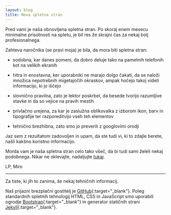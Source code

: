 ```yaml
---
layout: blog
title: Nova spletna stran
---
```


Pred vami je naša obnovljena spletna stran.
Po skoraj enem mesecu minimalne prisotnosti na spletu,
je bil res že skrajni čas za nekaj bolj profesionalnega.

<!--more-->

Zahteva naročnika (se pravi moja) je bila, da mora
biti spletna stran:

- sodobna, kar danes pomeni, da dobro deluje tako na
pametnih telefonih kot na velikih ekranih

- hitra in enostavna, ker uporabniki ne marajo dolgo čakati, 
da se naloži množica nepotrebnih migetajočih okraskov, ampak 
hočejo takoj videti informacijo, ki jo iščejo 

- slovnično pravilna, zato je lektor poskrbel,
da besede tvorijo razumljive stavke in da so vejice na pravih mestih

- privlačno urejena, za kar je zaslužna oblikovalka z 
izborom ikon, barv in tipografije ter razporeditvijo vseh teh elementov

- tehnično brezhibna, zato smo jo preverili z googlovimi orodji

Jaz sem z rezultatom zadovoljen in upam, 
da ste tudi vi, ki to zdajle berete, našli kakšno koristno informacijo.

Morda vam je naša spletna stran celo tako všeč, 
da bi tudi sami želeli nekaj podobnega. 
Nikar ne oklevajte, nadaljujte [tukaj](/opodjetju/kontakt.html).

LP, Miro

----------------------------

Za tiste, ki jih to zanima, še nekaj tehničnih informacij.

Naš prijazni brezplačni gostitelj je [GitHub](https://github.com/){:target="_blank"}. 
Poleg standardnih spletnih tehnologij HTML, CSS in JavaScript
smo uporabili ogrodje [Bootstrap](http://getbootstrap.com/){:target="_blank"} 
in generator statičnih strani [Jekyll](https://jekyllrb.com/){:target="_blank"}.

